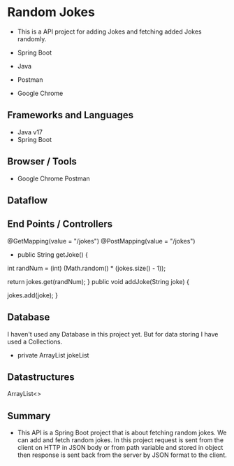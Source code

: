 # Random Jokes

* This is a API project for adding Jokes and fetching added Jokes randomly.

* Spring Boot 
* Java 
* Postman 
* Google Chrome

## Frameworks and Languages
* Java v17 
* Spring Boot

## Browser / Tools
* Google Chrome Postman

## Dataflow

## End Points / Controllers
@GetMapping(value = "/jokes")
@PostMapping(value = "/jokes")

 *  public String getJoke() {

  int randNum = (int) (Math.random() * (jokes.size() - 1));

  return jokes.get(randNum);
  }
  public void addJoke(String joke) {

  jokes.add(joke);
  }
## Database
I haven't used any Database in this project yet. But for data storing I have used a Collections.

* private ArrayList<String> jokeList
## Datastructures
ArrayList<>
  
## Summary
  
  * This API is a Spring Boot project that is about fetching random jokes. We can add and fetch random jokes. In this project request is sent from the client on HTTP in JSON body or from path variable and stored in object then response is sent back from the server by JSON format to the client.
